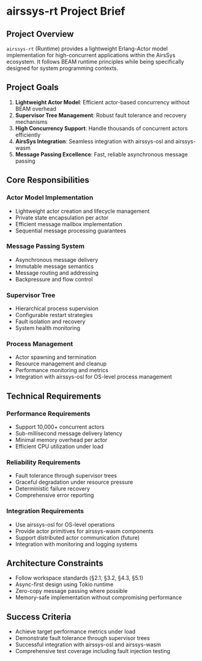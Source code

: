 # airssys-rt Project Brief

## Project Overview
`airssys-rt` (Runtime) provides a lightweight Erlang-Actor model implementation for high-concurrent applications within the AirsSys ecosystem. It follows BEAM runtime principles while being specifically designed for system programming contexts.

## Project Goals
1. **Lightweight Actor Model**: Efficient actor-based concurrency without BEAM overhead
2. **Supervisor Tree Management**: Robust fault tolerance and recovery mechanisms  
3. **High Concurrency Support**: Handle thousands of concurrent actors efficiently
4. **AirsSys Integration**: Seamless integration with airssys-osl and airssys-wasm
5. **Message Passing Excellence**: Fast, reliable asynchronous message passing

## Core Responsibilities

### Actor Model Implementation
- Lightweight actor creation and lifecycle management
- Private state encapsulation per actor
- Efficient message mailbox implementation
- Sequential message processing guarantees

### Message Passing System
- Asynchronous message delivery
- Immutable message semantics
- Message routing and addressing
- Backpressure and flow control

### Supervisor Tree
- Hierarchical process supervision
- Configurable restart strategies
- Fault isolation and recovery
- System health monitoring

### Process Management
- Actor spawning and termination
- Resource management and cleanup
- Performance monitoring and metrics
- Integration with airssys-osl for OS-level process management

## Technical Requirements

### Performance Requirements
- Support 10,000+ concurrent actors
- Sub-millisecond message delivery latency
- Minimal memory overhead per actor
- Efficient CPU utilization under load

### Reliability Requirements
- Fault tolerance through supervisor trees
- Graceful degradation under resource pressure
- Deterministic failure recovery
- Comprehensive error reporting

### Integration Requirements
- Use airssys-osl for OS-level operations
- Provide actor primitives for airssys-wasm components
- Support distributed actor communication (future)
- Integration with monitoring and logging systems

## Architecture Constraints
- Follow workspace standards (§2.1, §3.2, §4.3, §5.1)
- Async-first design using Tokio runtime
- Zero-copy message passing where possible
- Memory-safe implementation without compromising performance

## Success Criteria
- Achieve target performance metrics under load
- Demonstrate fault tolerance through supervisor trees
- Successful integration with airssys-osl and airssys-wasm
- Comprehensive test coverage including fault injection testing